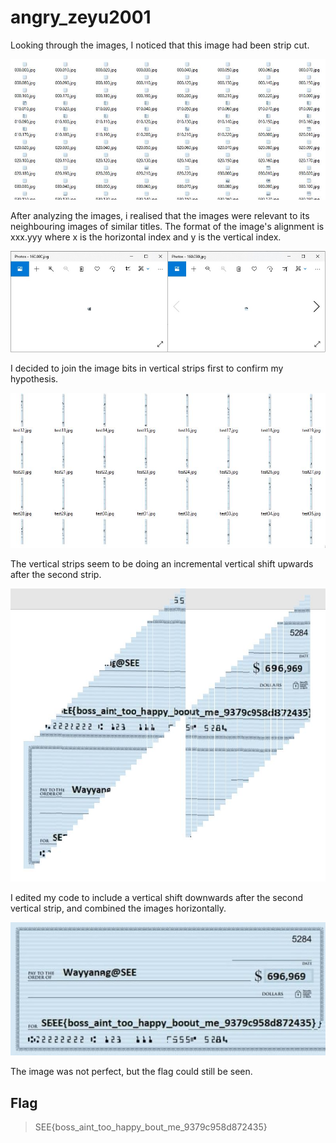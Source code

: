# angry_zeyu2001

Looking through the images, I noticed that this image had been strip cut.

![Initial cuts](https://github.com/TheSwagLord69/Writeups/blob/main/SEETF/MISC/Angry%20Zeyu2001/Images/inital%20pieces.jpg)

After analyzing the images, i realised that the images were relevant to its neighbouring images of similar titles.
The format of the image's alignment is xxx.yyy where x is the horizontal index and y is the vertical index.

![Analyzing the cuts](https://github.com/TheSwagLord69/Writeups/blob/main/SEETF/MISC/Angry%20Zeyu2001/Images/similar.jpg)

I decided to join the image bits in vertical strips first to confirm my hypothesis.

![Vertical Strips](https://github.com/TheSwagLord69/Writeups/blob/main/SEETF/MISC/Angry%20Zeyu2001/Images/strips.jpg)

The vertical strips seem to be doing an incremental vertical shift upwards after the second strip.

![Combined Vertical Images](https://github.com/TheSwagLord69/Writeups/blob/main/SEETF/MISC/Angry%20Zeyu2001/Images/Capture.jpg)

I edited my code to include a vertical shift downwards after the second vertical strip, and combined the images horizontally.

![Flag Image](https://github.com/TheSwagLord69/Writeups/blob/main/SEETF/MISC/Angry%20Zeyu2001/Images/flag.jpg)

The image was not perfect, but the flag could still be seen.

## Flag

> SEE{boss_aint_too_happy_bout_me_9379c958d872435}

